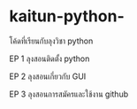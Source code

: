 # kaitun-python-
โค้ดที่เรียนกับลุงวิชา python


EP 1 ลุงสอนติดตั้ง python

EP 2 ลุงสอนเกี่ยวกับ GUI

EP 3 ลุงสอนการสมัครและใช้งาน github
